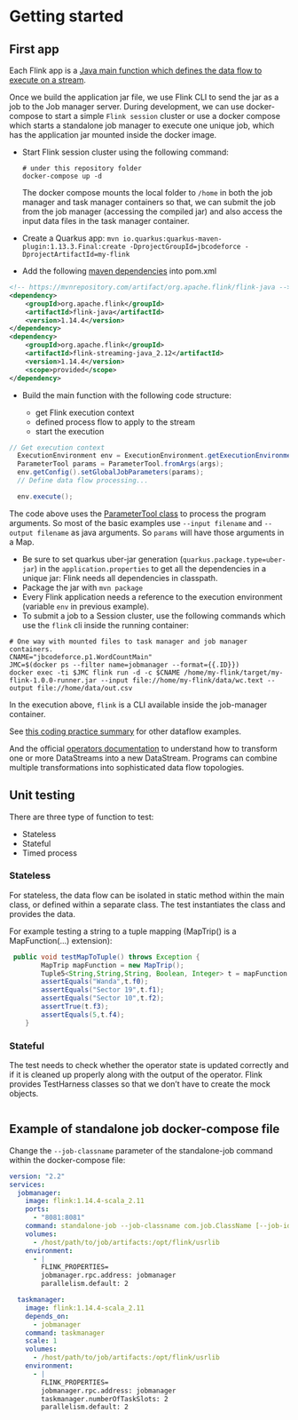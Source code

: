 # Getting started

## First app

Each Flink app is a [Java main function which defines the data flow to execute on a stream](https://ci.apache.org/projects/flink/flink-docs-release-1.13/dev/datastream_api.html#anatomy-of-a-flink-program). 

Once we build the application jar file, we use Flink CLI to send the jar as a job to the Job manager server. 
During development, we can use docker-compose to start a simple `Flink session` cluster or use a docker compose which
 starts a standalone job manager to execute one unique job, which has the application jar mounted inside the docker image.

* Start Flink session cluster using the following command: 

  ```shell
  # under this repository folder
  docker-compose up -d
  ```

  The docker compose mounts the local folder to `/home` in both the job manager and task manager containers 
so that, we can submit the job from the job manager (accessing the compiled jar) and also access the input data files in the task manager container.

* Create a Quarkus app: `mvn io.quarkus:quarkus-maven-plugin:1.13.3.Final:create -DprojectGroupId=jbcodeforce -DprojectArtifactId=my-flink`

* Add the following [maven dependencies](https://mvnrepository.com/artifact/org.apache.flink) into pom.xml

```xml
<!-- https://mvnrepository.com/artifact/org.apache.flink/flink-java -->
<dependency>
    <groupId>org.apache.flink</groupId>
    <artifactId>flink-java</artifactId>
    <version>1.14.4</version>
</dependency>
<dependency>
    <groupId>org.apache.flink</groupId>
    <artifactId>flink-streaming-java_2.12</artifactId>
    <version>1.14.4</version>
    <scope>provided</scope>
</dependency>
```

* Build the main function with the following code structure:

    * get Flink execution context
    * defined process flow to apply to the stream
    * start the execution

```java
// Get execution context
  ExecutionEnvironment env = ExecutionEnvironment.getExecutionEnvironment();
  ParameterTool params = ParameterTool.fromArgs(args);
  env.getConfig().setGlobalJobParameters(params);
  // Define data flow processing...

  env.execute();
```

The code above uses the [ParameterTool  class](https://ci.apache.org/projects/flink/flink-docs-stable/api/java/org/apache/flink/api/java/utils/ParameterTool.html) to process the program arguments. 
So most of the basic examples use `--input filename` and `--output filename` as java arguments. So `params` will have those arguments in a Map. 

* Be sure to set quarkus uber-jar generation (`quarkus.package.type=uber-jar`) in the `application.properties` to get all the dependencies in a unique jar: Flink needs all dependencies in classpath.
* Package the jar with `mvn package`
* Every Flink application needs a reference to the execution environment (variable `env` in previous example). 
* To submit a job to a Session cluster, use the following commands which use the `flink` cli inside the running container:

```shell
# One way with mounted files to task manager and job manager containers.
CNAME="jbcodeforce.p1.WordCountMain"
JMC=$(docker ps --filter name=jobmanager --format={{.ID}})
docker exec -ti $JMC flink run -d -c $CNAME /home/my-flink/target/my-flink-1.0.0-runner.jar --input file://home/my-flink/data/wc.text --output file://home/data/out.csv 
```

In the execution above, `flink` is a CLI available inside the job-manager container.

See [this coding practice summary](#programming.md) for other dataflow examples.

And the official [operators documentation](https://ci.apache.org/projects/flink/flink-docs-stable/dev/stream/operators/) to understand 
how to transform one or more DataStreams into a new DataStream. Programs can combine multiple transformations into sophisticated 
data flow topologies.

## Unit testing

There are three type of function to test:

* Stateless
* Stateful
* Timed process

### Stateless

For stateless, the data flow can be isolated in static method within the main class, 
or defined within a separate class. The test instantiates the class and provides the data.

For example testing a string to a tuple mapping (MapTrip() is a MapFunction(...) extension):

```java
 public void testMapToTuple() throws Exception {
        MapTrip mapFunction = new MapTrip();
        Tuple5<String,String,String, Boolean, Integer> t = mapFunction.map("id_4214,PB7526,Sedan,Wanda,yes,Sector 19,Sector 10,5");
        assertEquals("Wanda",t.f0);
        assertEquals("Sector 19",t.f1);
        assertEquals("Sector 10",t.f2);
        assertTrue(t.f3);
        assertEquals(5,t.f4);
    }
```

### Stateful

The test needs to check whether the operator state is updated correctly and if it is cleaned up properly
 along with the output of the operator.
Flink provides TestHarness classes so that we don’t have to create the mock objects.

```java
```

## Example of standalone job docker-compose file

Change the `--job-classname` parameter of the standalone-job command within the docker-compose file:

```yaml
version: "2.2"
services:
  jobmanager:
    image: flink:1.14.4-scala_2.11
    ports:
      - "8081:8081"
    command: standalone-job --job-classname com.job.ClassName [--job-id <job id>] [--fromSavepoint /path/to/savepoint [--allowNonRestoredState]] [job arguments]
    volumes:
      - /host/path/to/job/artifacts:/opt/flink/usrlib
    environment:
      - |
        FLINK_PROPERTIES=
        jobmanager.rpc.address: jobmanager
        parallelism.default: 2

  taskmanager:
    image: flink:1.14.4-scala_2.11
    depends_on:
      - jobmanager
    command: taskmanager
    scale: 1
    volumes:
      - /host/path/to/job/artifacts:/opt/flink/usrlib
    environment:
      - |
        FLINK_PROPERTIES=
        jobmanager.rpc.address: jobmanager
        taskmanager.numberOfTaskSlots: 2
        parallelism.default: 2
```
